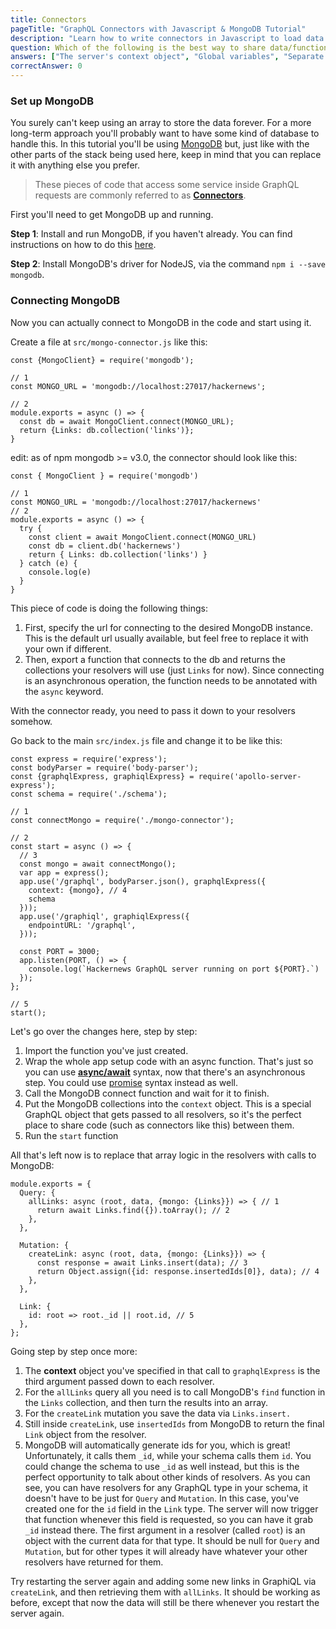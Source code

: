 ```yaml
---
title: Connectors
pageTitle: "GraphQL Connectors with Javascript & MongoDB Tutorial"
description: "Learn how to write connectors in Javascript to load data from MongoDB with graphql-js and a Node.js & Express GraphQL server."
question: Which of the following is the best way to share data/functions between resolvers?
answers: ["The server's context object", "Global variables", "Separate module file", "That's not possible"]
correctAnswer: 0
---
```


### Set up MongoDB

You surely can't keep using an array to store the data forever. For a more long-term approach you'll probably want to have some kind of database to handle this. In this tutorial you'll be using [MongoDB](https://www.mongodb.com/) but, just like with the other parts of the stack being used here, keep in mind that you can replace it with anything else you prefer.


> These pieces of code that access some service inside GraphQL requests are commonly referred to as **[Connectors](https://github.com/apollographql/graphql-tools/blob/master/designs/connectors.md#what-is-a-connector)**.

First you'll need to get MongoDB up and running.

<Instruction>

**Step 1**: Install and run MongoDB, if you haven't already. You can find instructions on how to do this [here](https://docs.mongodb.com/master/administration/install-community/).

</Instruction>

<Instruction>

**Step 2**: Install MongoDB's driver for NodeJS, via the command `npm i --save mongodb`.

</Instruction>

### Connecting MongoDB

Now you can actually connect to MongoDB in the code and start using it.

<Instruction>

Create a file at `src/mongo-connector.js` like this:

```js(path=".../hackernews-graphql-js/src/mongo-connector.js")
const {MongoClient} = require('mongodb');

// 1
const MONGO_URL = 'mongodb://localhost:27017/hackernews';

// 2
module.exports = async () => {
  const db = await MongoClient.connect(MONGO_URL);
  return {Links: db.collection('links')};
}
```
edit: as of npm mongodb >= v3.0, the connector should look like this:
```
const { MongoClient } = require('mongodb')

// 1
const MONGO_URL = 'mongodb://localhost:27017/hackernews'
// 2
module.exports = async () => {
  try {
    const client = await MongoClient.connect(MONGO_URL)
    const db = client.db('hackernews')
    return { Links: db.collection('links') }
  } catch (e) {
    console.log(e)
  }
}
```

</Instruction>

This piece of code is doing the following things:

1. First, specify the url for connecting to the desired MongoDB instance. This is the default url usually available, but feel free to replace it with your own if different.
2. Then, export a function that connects to the db and returns the collections your resolvers will use (just `Links` for now). Since connecting is an asynchronous operation, the function needs to be annotated with the `async` keyword.

With the connector ready, you need to pass it down to your resolvers somehow.

<Instruction>

Go back to the main `src/index.js` file and change it to be like this:

```js{6-30}(path=".../hackernews-graphql-js/src/index.js")
const express = require('express');
const bodyParser = require('body-parser');
const {graphqlExpress, graphiqlExpress} = require('apollo-server-express');
const schema = require('./schema');

// 1
const connectMongo = require('./mongo-connector');

// 2
const start = async () => {
  // 3
  const mongo = await connectMongo();
  var app = express();
  app.use('/graphql', bodyParser.json(), graphqlExpress({
    context: {mongo}, // 4
    schema
  }));
  app.use('/graphiql', graphiqlExpress({
    endpointURL: '/graphql',
  }));

  const PORT = 3000;
  app.listen(PORT, () => {
    console.log(`Hackernews GraphQL server running on port ${PORT}.`)
  });
};

// 5
start();
```

</Instruction>

Let's go over the changes here, step by step:

1. Import the function you've just created.
2. Wrap the whole app setup code with an async function. That's just so you can use **[async/await](https://developer.mozilla.org/en-US/docs/Web/JavaScript/Reference/Statements/async_function)** syntax, now that there's an asynchronous step. You could use [promise](https://developer.mozilla.org/en/docs/Web/JavaScript/Reference/Global_Objects/Promise) syntax instead as well.
3. Call the MongoDB connect function and wait for it to finish.
4. Put the MongoDB collections into the `context` object. This is a special GraphQL object that gets passed to all resolvers, so it's the perfect place to share code (such as connectors like this) between them.
5. Run the `start` function

<Instruction>

All that's left now is to replace that array logic in the resolvers with calls to MongoDB:

```js(path=".../hackernews-graphql-js/src/schema/resolvers.js")
module.exports = {
  Query: {
    allLinks: async (root, data, {mongo: {Links}}) => { // 1
      return await Links.find({}).toArray(); // 2
    },
  },

  Mutation: {
    createLink: async (root, data, {mongo: {Links}}) => {
      const response = await Links.insert(data); // 3
      return Object.assign({id: response.insertedIds[0]}, data); // 4
    },
  },

  Link: {
    id: root => root._id || root.id, // 5
  },
};
```

</Instruction>

Going step by step once more:

1. The **context** object you've specified in that call to `graphqlExpress` is the third argument passed down to each resolver.
2. For the `allLinks` query all you need is to call MongoDB's `find` function in the `Links` collection, and then turn the results into an array.
3. For the `createLink` mutation you save the data via `Links.insert.`
4. Still inside `createLink`, use `insertedIds` from MongoDB to return the final `Link` object from the resolver.
5. MongoDB will automatically generate ids for you, which is great! Unfortunately, it calls them `_id`, while your schema calls them `id`. You could change the schema to use `_id` as well instead, but this is the perfect opportunity to talk about other kinds of resolvers. As you can see, you can have resolvers for any GraphQL type in your schema, it doesn't have to be just for `Query` and `Mutation`. In this case, you've created one for the `id` field in the `Link` type. The server will now trigger that function whenever this field is requested, so you can have it grab `_id` instead there. The first argument in a resolver (called `root`) is an object with the current data for that type. It should be null for `Query` and `Mutation`, but for other types it will already have whatever your other resolvers have returned for them.

Try restarting the server again and adding some new links in GraphiQL via `createLink`, and then retrieving them with `allLinks`. It should be working as before, except that now the data will still be there whenever you restart the server again.
